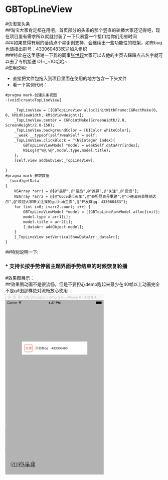 # GBTopLineView
#仿淘宝头条<br>
##淘宝大家肯定都在用吧，首页部分的头条的那个竖直的轮播大家还记得吧，现在项目里有需求所以就就封装了一下只暴露一个接口给你们用省时间<br>
###如果觉得有用的话请点个星谢谢支持，会继续出一些功能性的框架，如有bug也请指出群号：433060483欢迎加入组织<br>
###特此在这里感谢一下我的同事[张世超](https://github.com/ZSC1989)大家可以去他的主页去踩踩点击名字就可以去了专机接送 O(∩_∩)O哈哈~<br>
#使用说明:<br>
* 直接把文件包拖入到项目里面在使用的地方包含一下头文件<br>
* 看一下实例代码：<br>
```
#pragma mark-创建头条视图
-(void)createTopLineView{
    
    _TopLineView = [[GBTopLineView alloc]initWithFrame:CGRectMake(0, 0, kMidViewWidth, kMidViewHeight)];
    _TopLineView.center = CGPointMake(ScreenWidth/2.0, ScreenHeight/2.0-150);
    _TopLineView.backgroundColor = [UIColor whiteColor];
    __weak __typeof(self)weakSelf = self;
    _TopLineView.clickBlock = ^(NSInteger index){
        GBTopLineViewModel *model = weakSelf.dataArr[index];
        NSLog(@"%@,%@",model.type,model.title);
    };
    [self.view addSubview:_TopLineView];

}
#pragma mark-获取数据
- (void)getData
{
    NSArray *arr1 = @[@"最新",@"最热",@"推荐",@"关注",@"反馈"];
    NSArray *arr2 = @[@"66万硬币买车",@"泰坦尼克号重建",@"小德法网首胜纳达尔",@"欢迎大家来关注我的github主页",@"开发群qq：433060483"];
    for (int i=0; i<arr2.count; i++) {
        GBTopLineViewModel *model = [[GBTopLineViewModel alloc]init];
        model.type = arr1[i];
        model.title = arr2[i];
        [_dataArr addObject:model];
    }
    [_TopLineView setVerticalShowDataArr:_dataArr];
}

```
##特别说明一下:<br>
### * 支持长按手势停留主题界面手势结束的时候恢复轮播<br>
#效果图展示：<br>
##效果图动画不是很流畅，但是不要担心demo跑起来最少在40帧以上动画完全不是gif图那样绝对流畅放心使用<br>
![image](https://github.com/mokey1422/gifResourceOther/blob/master/GBTopLineViewGif.gif)
